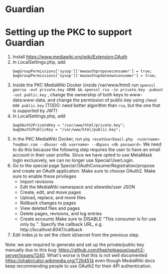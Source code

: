 # Guardian

# Setting up the PKC to support Guardian
1. Install https://www.mediawiki.org/wiki/Extension:OAuth
1. In LocalSettings.php, add
   ```
   $wgGroupPermissions['sysop']['mwoauthproposeconsumer'] = true;
   $wgGroupPermissions['sysop']['mwoauthupdateownconsumer'] = true;
   ```
1. Inside the PKC MediaWiki Docker (inside /var/www/html) run
   `openssl genrsa -out private.key 4096 && openssl rsa -in private.key -pubout -out public.key`
   , change the ownership of both keys to www-data:www-data, and change the
   permission of public.key using `chmod 600 public.key`
   (TODO: need better algorithm than `rsa`, but the one that is supported by
   JWT)
1. In LocalSettings.php, add
   ```
   $wgOAuth2PrivateKey = "/var/www/html/private.key";
   $wgOAuth2PublicKey = "/var/www/html/public.key";
   ```
1. In the PKC MediaWiki Docker, run `php resetUserEmail.php  <username>
   foo@bar.com --dbuser <db username> --dbpass <db password>`. We need to do
   this because the following step requires the user to have an email account
   in their user profile. Since we have opted to use MetaMask login
   exclusively, we can no longer use Special:UserLogin.
1. Go to the special page Special:OAuthConsumerRegistration/propose and create
   an OAuth application. Make sure to choose OAuth2.
   Make sure to enable these privileges
   * Import revisions
   * Edit the MediaWiki namespace and sitewide/user JSON
   * Create, edit, and move pages
   * Upload, replace, and move files
   * Rollback changes to pages
   * View deleted files and pages
   * Delete pages, revisions, and log entries
   * Create accounts
   Make sure to DISABLE "This consumer is for use only by <wallet address>".
   Specify the callback URL, e.g. http://localhost:8047/callback
1. Edit index.js to set the client id/secret from the previous step.

Note: we are required to generate and set up the private/public key manually
due to this bug: https://github.com/thephpleague/oauth2-server/issues/1240.
What's worse is that this is not well documented
https://phabricator.wikimedia.org/T264514 even though MediaWiki docs keep
recommending people to use OAuth2 for their API authentication.
